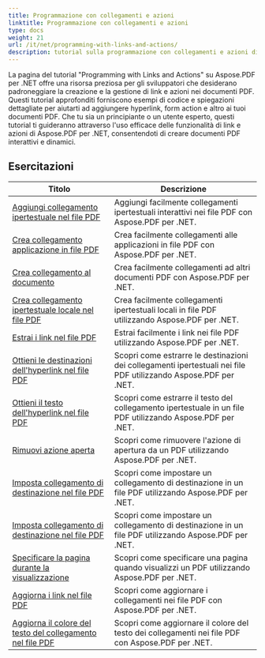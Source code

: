 ```yaml
---
title: Programmazione con collegamenti e azioni
linktitle: Programmazione con collegamenti e azioni
type: docs
weight: 21
url: /it/net/programming-with-links-and-actions/
description: tutorial sulla programmazione con collegamenti e azioni di Aspose.PDF per .NET rappresentano una risorsa completa per padroneggiare la creazione e la gestione di collegamenti interattivi nei documenti PDF.
---
```

La pagina del tutorial "Programming with Links and Actions" su Aspose.PDF per .NET offre una risorsa preziosa per gli sviluppatori che desiderano padroneggiare la creazione e la gestione di link e azioni nei documenti PDF. Questi tutorial approfonditi forniscono esempi di codice e spiegazioni dettagliate per aiutarti ad aggiungere hyperlink, form action e altro ai tuoi documenti PDF. Che tu sia un principiante o un utente esperto, questi tutorial ti guideranno attraverso l'uso efficace delle funzionalità di link e azioni di Aspose.PDF per .NET, consentendoti di creare documenti PDF interattivi e dinamici.

## Esercitazioni
| Titolo | Descrizione |
| --- | --- | 
| [Aggiungi collegamento ipertestuale nel file PDF](./add-hyperlink/) | Aggiungi facilmente collegamenti ipertestuali interattivi nei file PDF con Aspose.PDF per .NET. |  
| [Crea collegamento applicazione in file PDF](./create-application-link/) | Crea facilmente collegamenti alle applicazioni in file PDF con Aspose.PDF per .NET. |  
| [Crea collegamento al documento](./create-document-link/) | Crea facilmente collegamenti ad altri documenti PDF con Aspose.PDF per .NET. |  
| [Crea collegamento ipertestuale locale nel file PDF](./create-local-hyperlink/) | Crea facilmente collegamenti ipertestuali locali in file PDF utilizzando Aspose.PDF per .NET. |  
| [Estrai i link nel file PDF](./extract-links/) | Estrai facilmente i link nei file PDF utilizzando Aspose.PDF per .NET. |  
| [Ottieni le destinazioni dell'hyperlink nel file PDF](./get-hyperlink-destinations/) | Scopri come estrarre le destinazioni dei collegamenti ipertestuali nei file PDF utilizzando Aspose.PDF per .NET. |  
| [Ottieni il testo dell'hyperlink nel file PDF](./get-hyperlink-text/) | Scopri come estrarre il testo del collegamento ipertestuale in un file PDF utilizzando Aspose.PDF per .NET. |  
| [Rimuovi azione aperta](./remove-open-action/) | Scopri come rimuovere l'azione di apertura da un PDF utilizzando Aspose.PDF per .NET. |  
| [Imposta collegamento di destinazione nel file PDF](./set-destination-link/) | Scopri come impostare un collegamento di destinazione in un file PDF utilizzando Aspose.PDF per .NET. |  
| [Imposta collegamento di destinazione nel file PDF](./set-target-link/) | Scopri come impostare un collegamento di destinazione in un file PDF utilizzando Aspose.PDF per .NET. |  
| [Specificare la pagina durante la visualizzazione](./specify-page-when-viewing/) | Scopri come specificare una pagina quando visualizzi un PDF utilizzando Aspose.PDF per .NET. |  
| [Aggiorna i link nel file PDF](./update-links/) | Scopri come aggiornare i collegamenti nei file PDF con Aspose.PDF per .NET. |  
| [Aggiorna il colore del testo del collegamento nel file PDF](./update-link-text-color/) | Scopri come aggiornare il colore del testo dei collegamenti nei file PDF con Aspose.PDF per .NET. |  